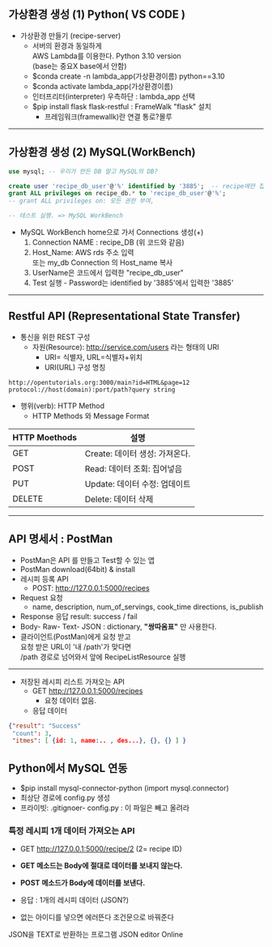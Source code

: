 ## 가상환경 생성 (1) Python( VS CODE )
- 가상환경 만들기 (recipe-server)
  - 서버의 환경과 동일하게  
        AWS Lambda를 이용한다. Python 3.10 version  
        (base는 중요X base에서 안함)
  - $conda create -n lambda_app(가상환경이름) python==3.10
  - $conda activate lambda_app(가상환경이름)
  - 인터프리터(interpreter) 우측하단 : lambda_app 선택
  - $pip install flask flask-restful : FrameWalk "flask" 설치  
    - 프레임워크(framewallk)란 연결 통로?몰루
---


## 가상환경 생성 (2) MySQL(WorkBench)
```sql
use mysql; -- 우리가 만든 DB 말고 MySQL의 DB?

create user 'recipe_db_user'@'%' identified by '3885';  -- recipe에만 접속?
grant ALL privileges on recipe_db.* to 'recipe_db_user'@'%';
-- grant ALL privileges on: 모든 권한 부여, 

-- 테스트 실행. => MySQL WorkBench
```
- MySQL WorkBench home으로 가서 Connections 생성(+)  
  1. Connection NAME : recipe_DB (위 코드와 같음)  
  2. Host_Name: AWS rds 주소 입력  
      또는 my_db Connection 의 Host_name 복사  
  3. UserName은 코드에서 입력한 "recipe_db_user"
  4. Test 실행 - Password는 identified by '3885'에서 입력한 '3885'
---

 ## Restful API (Representational State Transfer)
- 통신을 위한 REST 구성
  - 자원(Resource): http://service.com/users 라는 형태의 URI
      - URI= 식별자, URL=식별자+위치
      - URI(URL) 구성 명칭  
```
http://opentutorials.org:3000/main?id=HTML&page=12  
protocol://host(domain):port/path?query string  
```

  - 행위(verb): HTTP Method
    - HTTP Methods 와 Message Format

|HTTP Moethods|설명|
|--|--|
|GET|Create: 데이터 생성: 가져온다.|
|POST|Read: 데이터 조회: 집어넣음|
|PUT|Update: 데이터 수정: 업데이트|
|DELETE|Delete: 데이터 삭제|
---

## API 명세서 : PostMan
- PostMan은 API 를 만들고 Test할 수 있는 앱
- PostMan download(64bit) & install
- 레시피 등록 API
  - POST: http://127.0.0.1:5000/recipes
- Request 요청
  - name, description, num_of_servings, cook_time directions, is_publish
- Response 응답
 result: success / fail
- Body- Raw- Text- JSON : dictionary, **"쌍따옴표"** 만 사용한다.
- 클라이언트(PostMan)에게 요청 받고  
요청 받은 URL이 '내 /path'가 맞다면  
/path 경로로 넘어와서 앞에 RecipeListResource 실행
---

- 저장된 레시피 리스트 가져오는 API
    - GET http://127.0.0.1:5000/recipes
      - 요청 데이터 없음.
    - 응답 데이터
```JSON
{"result": "Success"
 "count": 3,
 "itmes": [ {id: 1, name:.. , des...}, {}, {} ] }
```

## Python에서 MySQL 연동
- $pip install mysql-connector-python (import mysql.connector)
- 최상단 경로에 config.py 생성
- 프라이빗: .gitignoer- config.py : 이 파일은 빼고 올려라

### 특정 레시피 1개 데이터 가져오는 API
- GET http://127.0.0.1:5000/recipe/2 (2= recipe ID)  
- **GET 메소드는 Body에 절대로 데이터를 보내지 않는다.**
- **POST 메소드가 Body에 데이터를 보낸다.**
- 응답 : 1개의 레시피 데이터 (JSON?)

- 없는 아이디를 넣으면 에러뜬다 조건문으로 바꿔준다

JSON을 TEXT로 반환하는 프로그램
JSON editor Online